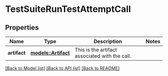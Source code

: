 # TestSuiteRunTestAttemptCall

## Properties

Name | Type | Description | Notes
------------ | ------------- | ------------- | -------------
**artifact** | [**models::Artifact**](Artifact.md) | This is the artifact associated with the call. | 

[[Back to Model list]](../README.md#documentation-for-models) [[Back to API list]](../README.md#documentation-for-api-endpoints) [[Back to README]](../README.md)



